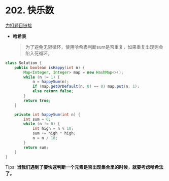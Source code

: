 # 202. 快乐数
[力扣题目链接](https://leetcode.cn/problems/happy-number/)
- **哈希表**
  >为了避免无限循环，使用哈希表判断sum是否重复，如果重复出现则会陷入死循环。
```java
class Solution {
    public boolean isHappy(int n) {
        Map<Integer, Integer> map = new HashMap<>();
        while (n != 1) {
            n = happySum(n);
            if (map.getOrDefault(n, 0) == 0) map.put(n, 1);
            else return false;
        }
        return true;
    }

    private int happySum(int n) {
        int sum = 0;
        while (n != 0) {
            int high = n % 10;
            sum += high * high;
            n = n / 10;
        }
        return sum;
    }
}
```

Tips: **当我们遇到了要快速判断一个元素是否出现集合里的时候，就要考虑哈希法了。**